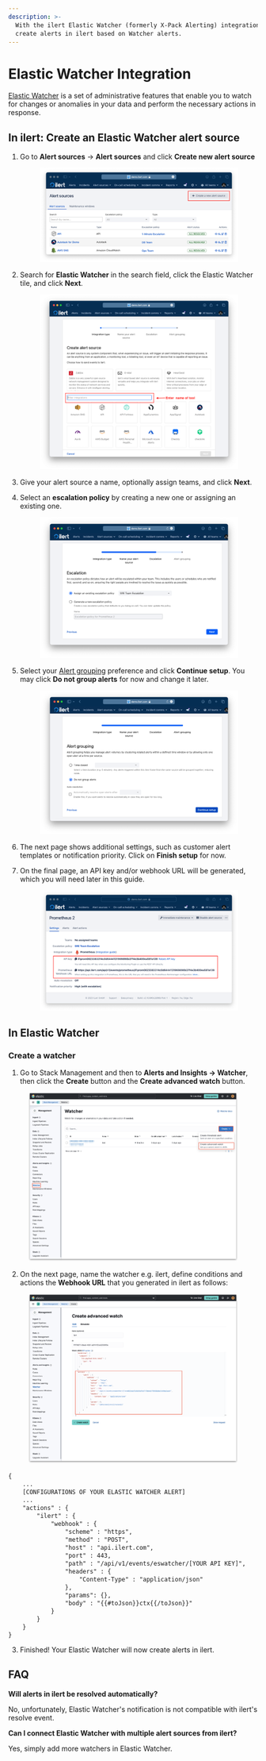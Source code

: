 ```yaml
---
description: >-
  With the ilert Elastic Watcher (formerly X-Pack Alerting) integration, you can
  create alerts in ilert based on Watcher alerts.
---
```


# Elastic Watcher Integration

[Elastic Watcher](https://www.elastic.co/guide/en/kibana/8.12/watcher-ui.html) is a set of administrative features that enable you to watch for changes or anomalies in your data and perform the necessary actions in response.

## In ilert: Create an Elastic Watcher alert source <a href="#in-ilert" id="in-ilert"></a>

1.  Go to **Alert sources** -> **Alert sources** and click **Create new alert source**

    <figure><img src="../.gitbook/assets/Screenshot 2023-08-28 at 10.21.10.png" alt=""><figcaption></figcaption></figure>
2.  Search for **Elastic Watcher** in the search field, click the Elastic Watcher tile, and click **Next**.&#x20;

    <figure><img src="../.gitbook/assets/Screenshot 2023-08-28 at 10.24.23.png" alt=""><figcaption></figcaption></figure>
3. Give your alert source a name, optionally assign teams, and click **Next**.
4.  Select an **escalation policy** by creating a new one or assigning an existing one.

    <figure><img src="../.gitbook/assets/Screenshot 2023-08-28 at 11.37.47.png" alt=""><figcaption></figcaption></figure>
5.  Select your [Alert grouping](../alerting/alert-sources.md#alert-grouping) preference and click **Continue setup**. You may click **Do not group alerts** for now and change it later.&#x20;

    <figure><img src="../.gitbook/assets/Screenshot 2023-08-28 at 11.38.24.png" alt=""><figcaption></figcaption></figure>
6. The next page shows additional settings, such as customer alert templates or notification priority. Click on **Finish setup** for now.
7.  On the final page, an API key and/or webhook URL will be generated, which you will need later in this guide.

    <figure><img src="../.gitbook/assets/Screenshot 2023-08-28 at 11.47.34 (1).png" alt=""><figcaption></figcaption></figure>

## In Elastic Watcher <a href="#in-splunk" id="in-splunk"></a>

### Create a watcher <a href="#create-action-sequences" id="create-action-sequences"></a>

1. Go to Stack Management and then to **Alerts and Insights -> Watcher**, then click the **Create** button and the **Create advanced watch** button.

<figure><img src="../.gitbook/assets/1 (1) (1) (1) (1) (1) (1) (1).png" alt=""><figcaption></figcaption></figure>

2. On the next page, name the watcher e.g. ilert, define conditions and actions the **Webhook URL** that you generated in ilert as follows:

<figure><img src="../.gitbook/assets/2 (1) (1) (1) (1) (1) (1).png" alt=""><figcaption></figcaption></figure>

```
{
    ...
    [CONFIGURATIONS OF YOUR ELASTIC WATCHER ALERT]
    ...
    "actions" : {
        "ilert" : {
            "webhook" : {
                "scheme" : "https",
                "method" : "POST",
                "host" : "api.ilert.com",
                "port" : 443,
                "path" : "/api/v1/events/eswatcher/[YOUR API KEY]",
                "headers" : {
                    "Content-Type" : "application/json"
                },
                "params": {},
                "body" : "{{#toJson}}ctx{{/toJson}}"
            }
        }
    }
}
```

3. Finished! Your Elastic Watcher will now create alerts in ilert.

## FAQ <a href="#faq" id="faq"></a>

**Will alerts in ilert be resolved automatically?**

No, unfortunately, Elastic Watcher's notification is not compatible with ilert's resolve event.

**Can I connect Elastic Watcher with multiple alert sources from ilert?**

Yes, simply add more watchers in Elastic Watcher.
